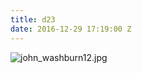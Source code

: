 ```yaml
---
title: d23
date: 2016-12-29 17:19:00 Z
---
```


![john_washburn12.jpg](/uploads/john_washburn12.jpg)